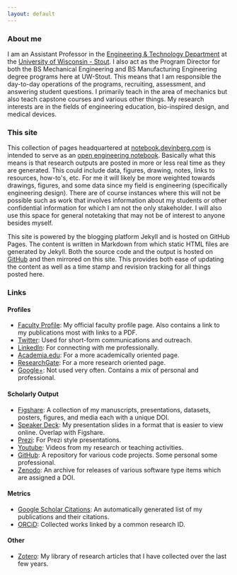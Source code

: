 ```yaml
---  
layout: default
---
```



<h3>About me</h3>

I am an Assistant Professor in the <a href="http://www.uwstout.edu/et">Engineering & Technology Department</a> at the <a href="http://www.uwstout.edu">University of Wisconsin - Stout</a>. I also act as the Program Director for both the BS Mechanical Engineering and BS Manufacturing Engineering degree programs here at UW-Stout. This means that I am responsible the day-to-day operations of the programs, recruiting, assessment, and answering student questions. I primarily teach in the area of mechanics but also teach capstone courses and various other things. My research interests are in the fields of engineering education, bio-inspired design, and medical devices.

<h3>This site</h3>

This collection of pages headquartered at <a href="http://notebook.devinberg.com">notebook.devinberg.com</a> is intended to serve as an <a href="http://en.wikipedia.org/wiki/Open_notebook_science">open engineering notebook</a>. Basically what this means is that research outputs are posted in more or less real time as they are generated. This could include data, figures, drawing, notes, links to resources, how-to's, etc. For me it will likely be more weighted towards drawings, figures, and some data since my field is engineering (specifically engineering design). There are of course instances where this will not be possible such as work that involves information about my students or other confidential information for which I am not the only stakeholder. I will also use this space for general notetaking that may not be of interest to anyone besides myself.

This site is powered by the blogging platform Jekyll and is hosted on GitHub Pages. The content is written in Markdown from which static HTML files are generated by Jekyll. Both the source code and the output is hosted on <a href="https://github.com/devinberg/devinberg.github.com">GitHub</a> and then mirrored on this site. This provides both ease of updating the content as well as a time stamp and revision tracking for all things posted here.

<h3>Links</h3>

<h4>Profiles</h4>
<ul>
<li><a href="http://www.uwstout.edu/faculty/bergdev">Faculty Profile</a>: My official faculty profile page. Also contains a link to my publications most with links to a PDF.</li>
<li><a href="http://www.twitter.com/devinberg">Twitter</a>: Used for short-form communications and outreach.</li>   
<li><a href="http://www.linkedin.com/in/devinberg">LinkedIn</a>: For connecting with me professionally.</li>   
<li><a href="https://uwstout.academia.edu/DevinBerg">Academia.edu</a>: For a more academically oriented page.</li>   
<li><a href="https://www.researchgate.net/profile/Devin_Berg/">ResearchGate</a>: For a more research oriented page.</li>   
<li><a href="http://plus.google.com/+DevinBergPhD">Google+</a>: Not used very often. Contains a mix of personal and professional.</li> 
</ul>  

<h4>Scholarly Output</h4>
<ul>
<li><a href="http://figshare.com/authors/Devin%20Berg/412062">Figshare</a>: A collection of my manuscripts, presentations, datasets, posters, figures, and media each with a unique DOI.</li>
<li><a href="https://speakerdeck.com/devinberg">Speaker Deck</a>: My presentation slides in a format that is easier to view online. Overlap with Figshare.</li>  
<li><a href="http://prezi.com/user/ybrk9aevwm27/">Prezi</a>: For Prezi style presentations.</li>   
<li><a href="http://www.youtube.com/playlist?list=PLxXTFCvC6VNdWRZtOUFjw3xcPd1QtzazT">Youtube</a>: Videos from my research or teaching activities.</li>
<li><a href="https://github.com/devinberg">GitHub</a>: A repository for various code projects. Some personal some professional.</li>   
<li><a href="https://zenodo.org/search?f=author&p=Berg%2C%20Devin&ln=en">Zenodo</a>: An archive for releases of various software type items which are assigned a DOI.</li>
</ul>

<h4>Metrics</h4>
<ul>
<li><a href="http://scholar.google.com/citations?user=coPlcTkAAAAJ&hl=en">Google Scholar Citations</a>: An automatically generated list of my publications and their citations.</li>   
<li><a href="http://orcid.org/0000-0002-1193-3848">ORCiD</a>: Collected works linked by a common research ID.</li>
</ul>

<h4>Other</h4>
<ul>
<li><a href="https://www.zotero.org/devinberg/items">Zotero</a>: My library of research articles that I have collected over the last few years.</li>
</ul>



